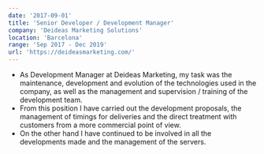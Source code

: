 ```yaml
---
date: '2017-09-01'
title: 'Senior Developer / Development Manager'
company: 'Deideas Marketing Solutions'
location: 'Barcelona'
range: 'Sep 2017 - Dec 2019'
url: 'https://deideasmarketing.com/'
---
```


- As Development Manager at Deideas Marketing, my task was the maintenance, development and evolution of the technologies used in the company, as well as the management and supervision / training of the development team.
- From this position I have carried out the development proposals, the management of timings for deliveries and the direct treatment with customers from a more commercial point of view.
- On the other hand I have continued to be involved in all the developments made and the management of the servers.